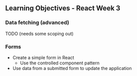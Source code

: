 ## Learning Objectives - React Week 3

### Data fetching (advanced)

TODO (needs some scoping out)

### Forms

- Create a simple form in React
  - Use the controlled component pattern
- Use data from a submitted form to update the application
